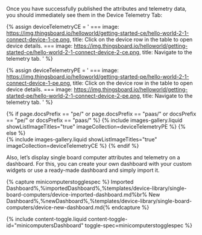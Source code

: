 Once you have successfully published the attributes and telemetry data, you should immediately see them in the Device Telemetry Tab:

{% assign deviceTelemetryCE = '
    ===
        image: https://img.thingsboard.io/helloworld/getting-started-ce/hello-world-2-1-connect-device-1-ce.png,
        title: Click on the device row in the table to open device details.
    ===
        image: https://img.thingsboard.io/helloworld/getting-started-ce/hello-world-2-1-connect-device-2-ce.png,
        title: Navigate to the telemetry tab.
    '
%}

{% assign deviceTelemetryPE = '
    ===
        image: https://img.thingsboard.io/helloworld/getting-started-pe/hello-world-2-1-connect-device-1-pe.png,
        title: Click on the device row in the table to open device details.
    ===
        image: https://img.thingsboard.io/helloworld/getting-started-pe/hello-world-2-1-connect-device-2-pe.png,
        title: Navigate to the telemetry tab.
    '
%}

{% if page.docsPrefix == "pe/" or page.docsPrefix == "paas/" or docsPrefix == "pe/" or docsPrefix == "paas/" %}
    {% include images-gallery.liquid showListImageTitles="true" imageCollection=deviceTelemetryPE %}
{% else %}  
    {% include images-gallery.liquid showListImageTitles="true" imageCollection=deviceTelemetryCE %}
{% endif %} 

Also, let’s display single board computer attributes and telemetry on a dashboard. For this, you can create your own dashboard with 
your custom widgets or use a ready-made dashboard and simply import it.
 
{% capture minicomputerstogglespec %}
Imported Dashboard%,%importedDashboard%,%templates/device-library/single-board-computers/device-imported-dashboard.md%br%
New Dashboard%,%newDashboard%,%templates/device-library/single-board-computers/device-new-dashboard.md{% endcapture %}

{% include content-toggle.liquid content-toggle-id="minicomputersDashboard" toggle-spec=minicomputerstogglespec %}  